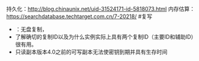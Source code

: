 持久化：http://blog.chinaunix.net/uid-31524171-id-5818073.html
内存估算：https://searchdatabase.techtarget.com.cn/7-20218/
#复写
* ：无盘复制，
* 了解确切的复制ID以及为什么实例实际上具有两个复制ID（主要ID和辅助ID）很有用。
* 只读副本版本4.0之前的可写副本无法使密钥到期并具有生存时间
